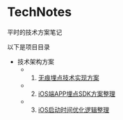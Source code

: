 # TechNotes
平时的技术方案笔记

以下是项目目录	
	
* 技术架构方案
	* 1. [无痕埋点技术实现方案](./技术架构方案/无痕埋点技术实现方案.md)
	* 2. [iOS端APP埋点SDK方案整理](./技术架构方案/iOS端APP埋点SDK方案整理.md)
   * 3. [iOS启动时间优化逻辑整理](./技术架构方案/iOS启动时间优化的整理.md)
